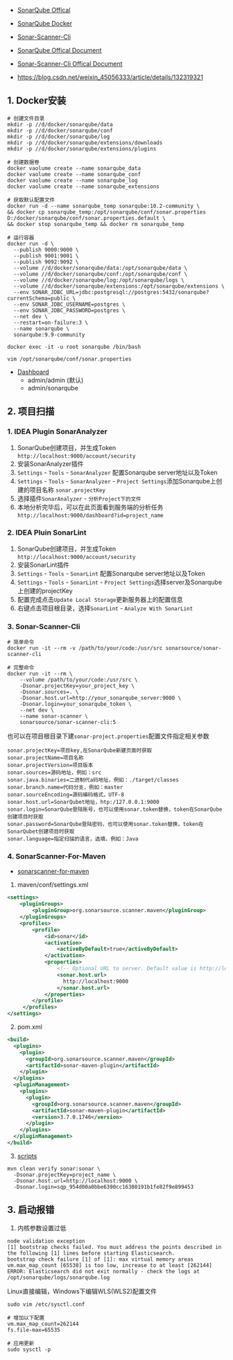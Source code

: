 - [SonarQube Offical](https://www.sonarsource.com/products/sonarqube/)
- [SonarQube Docker](https://hub.docker.com/_/sonarqube)
- [Sonar-Scanner-Cli](https://hub.docker.com/r/sonarsource/sonar-scanner-cli)
- [SonarQube Offical Document](https://docs.sonarsource.com/sonarqube/latest/requirements/prerequisites-and-overview/)
- [Sonar-Scanner-Cli Offical Document](https://docs.sonarsource.com/sonarqube/latest/analyzing-source-code/scanners/sonarscanner/)

- https://blog.csdn.net/weixin_45056333/article/details/132319321

## 1. Docker安装
```shell
# 创建文件目录
mkdir -p //d/docker/sonarqube/data
mkdir -p //d/docker/sonarqube/conf
mkdir -p //d/docker/sonarqube/log
mkdir -p //d/docker/sonarqube/extensions/downloads
mkdir -p //d/docker/sonarqube/extensions/plugins

# 创建数据卷
docker vaolume create --name sonarqube_data
docker vaolume create --name sonarqube_conf
docker vaolume create --name sonarqube_log
docker vaolume create --name sonarqube_extensions

# 获取默认配置文件
docker run -d --name sonarqube_temp sonarqube:10.2-community \
&& docker cp sonarqube_temp:/opt/sonarqube/conf/sonar.properties D:/docker/sonarqube/conf/sonar.properties.default \
&& docker stop sonarqube_temp && docker rm sonarqube_temp

# 运行容器
docker run -d \
  --publish 9000:9000 \
  --publish 9001:9001 \
  --publish 9092:9092 \
  --volume //d/docker/sonarqube/data:/opt/sonarqube/data \
  --volume //d/docker/sonarqube/conf:/opt/sonarqube/conf \
  --volume //d/docker/sonarqube/log:/opt/sonarqube/logs \
  --volume //d/docker/sonarqube/extensions:/opt/sonarqube/extensions \
  --env SONAR_JDBC_URL=jdbc:postgresql://postgres:5432/sonarqube?currentSchema=public \
  --env SONAR_JDBC_USERNAME=postgres \
  --env SONAR_JDBC_PASSWORD=postgres \
  --net dev \
  --restart=on-failure:3 \
  --name sonarqube \
  sonarqube:9.9-community

docker exec -it -u root sonarqube /bin/bash

vim /opt/sonarqube/conf/sonar.properties
```

- [Dashboard](http://[localhost:18083](http://localhost:9000))
  - admin/admin (默认)
  - admin/sonarqube

## 2. 项目扫描
### 1. IDEA Plugin SonarAnalyzer
1. SonarQube创建项目，并生成Token `http://localhost:9000/account/security`
2. 安装SonarAnalyzer插件
3. `Settings` - `Tools` - `SonarAnalyzer` 配置Sonarqube server地址以及Token
4. `Settings` - `Tools` - `SonarAnalyzer` - `Project Settings`添加Sonarqube上创建的项目名称 `sonar.projectKey` 
5. 选择插件`SonarAnalyzer` - `分析Project下的文件`
6. 本地分析完毕后，可以在此页面看到服务端的分析任务 `http://localhost:9000/dashboard?id=project_name`

### 2. IDEA Pluin SonarLint
1. SonarQube创建项目，并生成Token `http://localhost:9000/account/security`
2. 安装SonarLint插件
3. `Settings` - `Tools` - `SonarLint` 配置Sonarqube server地址以及Token
4. `Settings` - `Tools` - `SonarLint` - `Project Settings`选择server及Sonarqube上创建的projectKey
5. 配置完成点击`Update Local Storage`更新服务器上的配置信息
6. 右键点击项目根目录，选择`SonarLint` - `Analyze With SonarLint`

### 3. Sonar-Scanner-Cli
```shell
# 简单命令
docker run -it --rm -v /path/to/your/code:/usr/src sonarsource/sonar-scanner-cli

# 完整命令
docker run -it --rm \
    --volume /path/to/your/code:/usr/src \
    -Dsonar.projectKey=your_project_key \
    -Dsonar.sources=. \
    -Dsonar.host.url=http://your_sonarqube_server:9000 \
    -Dsonar.login=your_sonarqube_token \
    --net dev \
    --name sonar-scanner \
    sonarsource/sonar-scanner-cli:5
```

也可以在项目根目录下建`sonar-project.properties`配置文件指定相关参数
```properties
sonar.projectKey=项目key,在SonarQube新建页面时获取 
sonar.projectName=项目名称 
sonar.projectVersion=项目版本 
sonar.sources=源码地址，例如：src 
sonar.java.binaries=二进制代a码地址，例如：./target/classes 
sonar.branch.name=代码分支，例如：master 
sonar.sourceEncoding=源码编码格式，UTF-8 
sonar.host.url=SonarQubet地址，htp:/127.0.0.1:9000 
sonar.login=SonarQube登陆账号，也可以使用sonar.token替换，token在SonarQube创建项目时获取 
sonar.password=SonarQube登陆密码，也可以使用sonar.token替换，token在SonarQubet创建项目时获取 
sonar.language=指定扫描的语言，选填，例如：Java
```

### 4. SonarScanner-For-Maven
- [sonarscanner-for-maven](https://docs.sonarsource.com/sonarqube/9.9/analyzing-source-code/scanners/sonarscanner-for-maven/)

1. maven/conf/settings.xml
```xml
<settings>
    <pluginGroups>
        <pluginGroup>org.sonarsource.scanner.maven</pluginGroup>
    </pluginGroups>
    <profiles>
        <profile>
            <id>sonar</id>
            <activation>
                <activeByDefault>true</activeByDefault>
            </activation>
            <properties>
                <!-- Optional URL to server. Default value is http://localhost:9000 -->
                <sonar.host.url>
                  http://localhost:9000
                </sonar.host.url>
            </properties>
        </profile>
     </profiles>
</settings>
```

2. pom.xml
```xml
<build>
  <plugins>
    <plugin>
      <groupId>org.sonarsource.scanner.maven</groupId>
      <artifactId>sonar-maven-plugin</artifactId>
    </plugin>
  </plugins>
  <pluginManagement>
    <plugins>
      <plugin>
        <groupId>org.sonarsource.scanner.maven</groupId>
        <artifactId>sonar-maven-plugin</artifactId>
        <version>3.7.0.1746</version>
      </plugin>
    </plugins>
  </pluginManagement>
</build>
```

3. [scripts](http://localhost:9000/dashboard?id=project_name&selectedTutorial=local)
```shell
mvn clean verify sonar:sonar \
  -Dsonar.projectKey=project_name \
  -Dsonar.host.url=http://localhost:9000 \
  -Dsonar.login=sqp_954d00a0bbe6390cc16300191b1fe82f9e899453
```

## 3. 启动报错
1. 内核参数设置过低
```shell
node validation exception
[1] bootstrap checks failed. You must address the points described in the following [1] lines before starting Elasticsearch.
bootstrap check failure [1] of [1]: max virtual memory areas vm.max_map_count [65530] is too low, increase to at least [262144]
ERROR: Elasticsearch did not exit normally - check the logs at /opt/sonarqube/logs/sonarqube.log
```

Linux直接编辑，Windows下编辑WLS(WLS2)配置文件
```shell
sudo vim /etc/sysctl.conf

# 增加以下配置
vm.max_map_count=262144
fs.file-max=65535

# 应用更新
sudo sysctl -p
```
